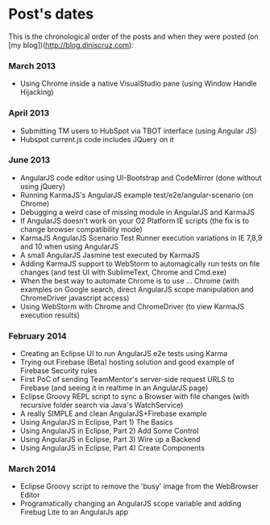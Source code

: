 # Post's dates

This is the chronological order of the posts and when they were posted (on [my blog])(http://blog.diniscruz.com):

### March 2013

* Using Chrome inside a native VisualStudio pane (using Window Handle Hijacking) 

### April 2013

* Submitting TM users to HubSpot via TBOT interface (using Angular JS) 
* Hubspot current.js code includes JQuery on it 

### June 2013

* AngularJS code editor using UI-Bootstrap and CodeMirror (done without using jQuery) 
* Running KarmaJS's AngularJS example test/e2e/angular-scenario (on Chrome) 
* Debugging a weird case of missing module in AngularJS and KarmaJS 
* If AngularJS doesn't work on your O2 Platform IE scripts (the fix is to change browser compatibility mode) 
* KarmaJS AngularJS Scenario Test Runner execution variations in IE 7,8,9 and 10 when using AngularJS 
* A small AngularJS Jasmine test executed by KarmaJS
* Adding KarmaJS support to WebStorm to automagically run tests on file changes (and test UI with SublimeText, Chrome and Cmd.exe) 
* When the best way to automate Chrome is to use ... Chrome (with examples on Google search, direct AngularJS scope manipulation and ChromeDriver javascript access) 
* Using WebStorm with Chrome and ChromeDriver (to view KarmaJS execution results) 

### February 2014

* Creating an Eclipse UI to run AngularJS e2e tests using Karma 
* Trying out Firebase (Beta) hosting solution and good example of Firebase Security rules 
* First PoC of sending TeamMentor's server-side request URLS to Firebase (and seeing it in realtime in an AngularJS page) 
* Eclipse Groovy REPL script to sync a Browser with file changes (with recursive folder search via Java's WatchService) 
* A really SIMPLE and clean AngularJS+Firebase example
* Using AngularJS in Eclipse, Part 1) The Basics 
* Using AngularJS in Eclipse, Part 2) Add Some Control 
* Using AngularJS in Eclipse, Part 3) Wire up a Backend 
* Using AngularJS in Eclipse, Part 4) Create Components 

### March 2014

* Eclipse Groovy script to remove the 'busy' image from the WebBrowser Editor 
* Programatically changing an AngularJS scope variable and adding Firebug Lite to an AngularJs app